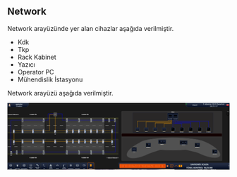 ## **Network**

Network arayüzünde yer alan cihazlar aşağıda verilmiştir.
- Kdk
- Tkp
- Rack Kabinet
- Yazıcı
- Operator PC
- Mühendislik İstasyonu

Network arayüzü aşağıda verilmiştir.

![image.png](/.attachments/image-e18012a0-8362-41e0-a199-118ab4f50e4a.png)



